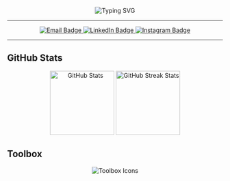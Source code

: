 <p align="center">
  <img src="https://readme-typing-svg.herokuapp.com?font=Fira+Code&weight=700&size=28&pause=1000&color=ffffff&center=true&vCenter=true&width=435&lines=Hi+there!+I'm+Jasfal;Welcome!" alt="Typing SVG" />
</p>

---

<div align="center">
  <a href="mailto:jasfal2004@gmail.com">
    <img src="https://img.shields.io/badge/Email-333333?style=for-the-badge&logo=gmail&logoColor=red" alt="Email Badge" />
  </a>
  <a href="https://www.linkedin.com/in/jasfal" target="_blank">
    <img src="https://img.shields.io/badge/LinkedIn-0077B5?style=for-the-badge&logo=linkedin&logoColor=white" alt="LinkedIn Badge" />
  </a>
  <a href="https://www.instagram.com/your-instagram" target="_blank">
    <img src="https://img.shields.io/badge/Instagram-E4405F?style=for-the-badge&logo=instagram&logoColor=white" alt="Instagram Badge" />
  </a>
</div>

---


## GitHub Stats

<p align="center">
  <img src="https://github-readme-stats.vercel.app/api?username=jsfl-24&show_icons=true&theme=tokyonight" height="150" alt="GitHub Stats" />
  <img src="https://github-readme-streak-stats.herokuapp.com/?user=jsfl-24&theme=tokyonight" height="150" alt="GitHub Streak Stats" />
</p>


## Toolbox

<p align="center">
  <img src="https://skillicons.dev/icons?i=python,c,js,html,css,git,github,vscode,figma,mysql" alt="Toolbox Icons" />
</p>
